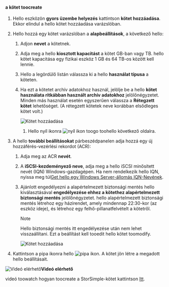 <!--author=SharS last changed: 02/04/2016-->

#### <a name="toocreate-a-volume"></a>a kötet toocreate
1. Hello eszközön **gyors üzembe helyezés** kattintson **kötet hozzáadása**. Ekkor elindul a hello kötet hozzáadása varázslóban.
2. Hello hozzá egy kötet varázslóban a **alapbeállítások**, a következő hello:
   
   1. Adjon **nevet** a kötetnek.
   2. Adja meg a hello **kiosztott kapacitást** a kötet GB-ban vagy TB. hello kötet kapacitása egy fizikai eszköz 1 GB és 64 TB-os között kell lennie.
   3. Hello a legördülő listán válassza ki a hello **használat típusa** a köteten. 
   4. Ha ezt a kötetet archív adatokhoz használ, jelölje be a hello **kötet használata ritkábban használt archív adatokhoz** jelölőnégyzetet. Minden más használat esetén egyszerűen válassza a **Rétegzett kötet** lehetőséget. (A rétegzett kötetek neve korábban elsődleges kötet volt.)
      
        ![Kötet hozzáadása](./media/storsimple-create-volume/ScreenshotUpdate1VolumeFlow.png)
      
      1. Hello nyíl ikonra ![nyíl ikon](./media/storsimple-create-volume/HCS_ArrowIcon-include.png) toogo toohello következő oldalra.
3. A hello **további beállításokat** párbeszédpanelen adja hozzá egy új hozzáférés-vezérlési rekordot (ACR):
   
   1. Adja meg az ACR **nevét**.
   2. A **iSCSI-kezdeményező neve**, adja meg a hello iSCSI minősített nevét (IQN) Windows-gazdagépen. Ha nem rendelkezik hello IQN, nyissa meg túl[Get hello egy Windows Server-állomás IQN-Nevének](#get-the-iqn-of-a-windows-server-host).
   3. Ajánlott engedélyezni a alapértelmezett biztonsági mentés hello kiválasztásával **engedélyezése ehhez a kötethez alapértelmezett biztonsági mentés** jelölőnégyzetet. hello alapértelmezett biztonsági mentés létrehoz egy házirendet, amely mindennap 22:30-kor (az eszköz ideje), és létrehoz egy felhő-pillanatfelvételt a kötetről.
      
      > [!NOTE]
      > Hello biztonsági mentés itt engedélyezése után nem lehet visszaállítani. Ezt a beállítást kell tooedit hello kötet toomodify.
      > 
      > 
      
        ![Kötet hozzáadása](./media/storsimple-create-volume/AddVolume2-include.png)
4. Kattintson a pipa ikonra hello ![pipa ikon](./media/storsimple-create-volume/HCS_CheckIcon-include.png). A kötet jön létre a megadott hello beállításait.

![Videó elérhető](./media/storsimple-create-volume/Video_icon.png)**Videó elérhető**

videó toowatch hogyan toocreate a StorSimple-kötet kattintson [Itt](https://azure.microsoft.com/documentation/videos/create-a-storsimple-volume/).

